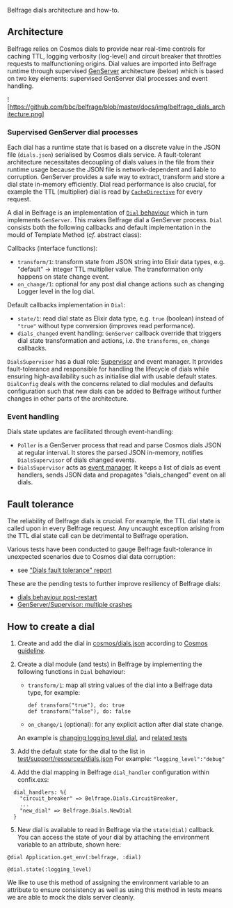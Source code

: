 Belfrage dials architecture and how-to.

## Architecture
Belfrage relies on Cosmos dials to provide near real-time controls for caching TTL, logging verbosity (log-level) and circuit breaker that throttles requests to malfunctioning origins. Dial values are imported into Belfrage runtime through supervised [GenServer](https://hexdocs.pm/elixir/GenServer.html) architecture (below) which is based on two key elements: supervised GenServer dial processes and event handling.

![https://github.com/bbc/belfrage/blob/master/docs/img/belfrage_dials_architecture.png]
### Supervised GenServer dial processes
Each dial has a runtime state that is based on a discrete value in the JSON file (`dials.json`) serialised by Cosmos dials service. A fault-tolerant architecture necessitates decoupling of dials values in the file from their runtime usage because the JSON file is network-dependent and liable to corruption. GenServer provides a safe way to extract, transform and store a dial state in-memory efficiently. Dial read performance is also crucial, for example the TTL (multiplier) dial is read by [`CacheDirective`](https://github.com/bbc/belfrage/blob/1c6feb2d6d5d6501e4b90e2004e76357b2bef2f0/lib/belfrage/response_transformers/cache_directive.ex#L17) for every request.

A dial in Belfrage is an implementation of [`Dial` behaviour](https://github.com/bbc/belfrage/blob/master/lib/belfrage/dial.ex) which in turn implements `GenServer`. This makes Belfrage dial a GenServer process. `Dial` consists both the following callbacks and default implementation in the mould of Template Method (*cf.* abstract class):

Callbacks (interface functions):

- `transform/1`: transform state from JSON string into Elixir data types, e.g. "default" -> integer TTL multiplier value. The transformation only happens on state change event.
- `on_change/1`: optional for any post dial change actions such as changing Logger level in the log dial.

Default callbacks implementation in `Dial`:

- `state/1`: read dial state as Elixir data type, e.g. `true` (boolean) instead of `"true"` without type conversion (improves read performance).
- `dials_changed` event handling: `GenServer` callback override that triggers dial state transformation and actions, i.e. the `transforms`, `on_change` callbacks.

`DialsSupervisor` has a dual role: [Supervisor](https://hexdocs.pm/elixir/Supervisor.html) and event manager. It provides
fault-tolerance and responsible for handling the lifecycle of dials while ensuring high-availability such as initialise dial with usable default states. `DialConfig` deals with the concerns related to dial modules and defaults configuration such that new dials can be added to Belfrage without further changes in other parts of the architecture.
 
### Event handling
Dials state updates are facilitated through event-handling:

- `Poller` is a GenServer process that read and parse Cosmos dials JSON at regular interval. It stores the parsed JSON in-memory, notifies `DialsSupervisor` of dials changed events.
- `DialsSupervisor` acts as [event manager](http://blog.plataformatec.com.br/2016/11/replacing-genevent-by-a-supervisor-genserver/). It keeps a list of dials as event handlers, sends JSON data and propagates "dials_changed" event on all dials.

## Fault tolerance
The reliability of Belfrage dials is crucial. For example, the TTL dial state is called upon in every Belfrage request. Any uncaught exception arising from the TTL dial state call can be detrimental to Belfrage operation.

Various tests have been conducted to gauge Belfrage fault-tolerance in unexpected scenarios due to Cosmos dial data corruption:

- see ["Dials fault tolerance" report](https://github.com/bbc/belfrage/blob/master/docs/load-test-results/2020-07-06-dials-fault-tolerance.md)

These are the pending tests to further improve resiliency of Belfrage dials:

- [dials behaviour post-restart](https://jira.dev.bbc.co.uk/browse/RESFRAME-3663)
- [GenServer/Supervisor: multiple crashes](https://jira.dev.bbc.co.uk/browse/RESFRAME-3685)

## How to create a dial

1. Create and add the dial in [cosmos/dials.json](https://github.com/bbc/belfrage/blob/master/cosmos/dials.json) according to [Cosmos guideline](https://confluence.dev.bbc.co.uk/display/platform/Developing+with+Dials#DevelopingwithDials-3:WriteaDialSchema).


2. Create a dial module (and tests) in Belfrage by implementing the following functions in `Dial` behaviour:
    - `transform/1`: map all string values of the dial into a Belfrage data type, for example:
    
      ```
      def transform("true"), do: true
      def transform("false"), do: false
      ```
    - `on_change/1` (optional): for any explicit action after dial state change. 
    
    An example is [changing logging level dial](https://github.com/bbc/belfrage/blob/1c6feb2d6d5d6501e4b90e2004e76357b2bef2f0/lib/belfrage/dials/logging_level.ex#L14),
    and [related tests](https://github.com/bbc/belfrage/blob/master/test/belfrage/dials/logging_level_test.exs)

3. Add the default state for the dial to the list in [test/support/resources/dials.json](https://github.com/bbc/belfrage/blob/5dc76af57732bc77a59d842cf805822d596839cd/test/support/resources/dials.json)
For example: `"logging_level":"debug"`


4. Add the dial mapping in Belfrage `dial_handler` configuration within confix.exs:

  ```
    dial_handlers: %{
      "circuit_breaker" => Belfrage.Dials.CircuitBreaker,
      ...
      "new_dial" => Belfrage.Dials.NewDial
    }
  ```
  
5. New dial is available to read in Belfrage via the `state(dial)` callback. You can access the state of your dial by attaching the environment variable to an attribute, shown here:
```
@dial Application.get_env(:belfrage, :dial)

@dial.state(:logging_level)

```
We like to use this method of assigning the environment variable to an attribute to ensure consistency as well as using this method in tests means we are able to mock the dials server cleanly.
      
